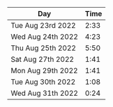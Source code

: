 | Day               | Time |
| ----------------- | ---- |
| Tue Aug 23rd 2022 | 2:33 |
| Wed Aug 24th 2022 | 4:23 |
| Thu Aug 25th 2022 | 5:50 |
| Sat Aug 27th 2022 | 1:41 |
| Mon Aug 29th 2022 | 1:41 |
| Tue Aug 30th 2022 | 1:08 |
| Wed Aug 31th 2022 | 0:24 |
